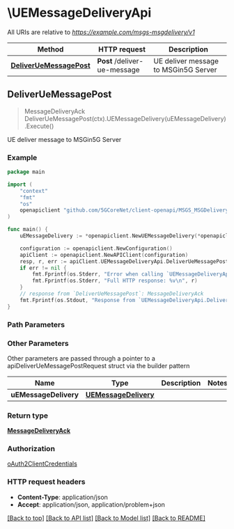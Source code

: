 # \UEMessageDeliveryApi

All URIs are relative to *https://example.com/msgs-msgdelivery/v1*

Method | HTTP request | Description
------------- | ------------- | -------------
[**DeliverUeMessagePost**](UEMessageDeliveryApi.md#DeliverUeMessagePost) | **Post** /deliver-ue-message | UE deliver message to MSGin5G Server



## DeliverUeMessagePost

> MessageDeliveryAck DeliverUeMessagePost(ctx).UEMessageDelivery(uEMessageDelivery).Execute()

UE deliver message to MSGin5G Server

### Example

```go
package main

import (
    "context"
    "fmt"
    "os"
    openapiclient "github.com/5GCoreNet/client-openapi/MSGS_MSGDelivery"
)

func main() {
    uEMessageDelivery := *openapiclient.NewUEMessageDelivery(*openapiclient.NewAddress(*openapiclient.NewAddressType(), "Addr_example"), *openapiclient.NewAddress(*openapiclient.NewAddressType(), "Addr_example"), "MsgId_example", false) // UEMessageDelivery | 

    configuration := openapiclient.NewConfiguration()
    apiClient := openapiclient.NewAPIClient(configuration)
    resp, r, err := apiClient.UEMessageDeliveryApi.DeliverUeMessagePost(context.Background()).UEMessageDelivery(uEMessageDelivery).Execute()
    if err != nil {
        fmt.Fprintf(os.Stderr, "Error when calling `UEMessageDeliveryApi.DeliverUeMessagePost``: %v\n", err)
        fmt.Fprintf(os.Stderr, "Full HTTP response: %v\n", r)
    }
    // response from `DeliverUeMessagePost`: MessageDeliveryAck
    fmt.Fprintf(os.Stdout, "Response from `UEMessageDeliveryApi.DeliverUeMessagePost`: %v\n", resp)
}
```

### Path Parameters



### Other Parameters

Other parameters are passed through a pointer to a apiDeliverUeMessagePostRequest struct via the builder pattern


Name | Type | Description  | Notes
------------- | ------------- | ------------- | -------------
 **uEMessageDelivery** | [**UEMessageDelivery**](UEMessageDelivery.md) |  | 

### Return type

[**MessageDeliveryAck**](MessageDeliveryAck.md)

### Authorization

[oAuth2ClientCredentials](../README.md#oAuth2ClientCredentials)

### HTTP request headers

- **Content-Type**: application/json
- **Accept**: application/json, application/problem+json

[[Back to top]](#) [[Back to API list]](../README.md#documentation-for-api-endpoints)
[[Back to Model list]](../README.md#documentation-for-models)
[[Back to README]](../README.md)

